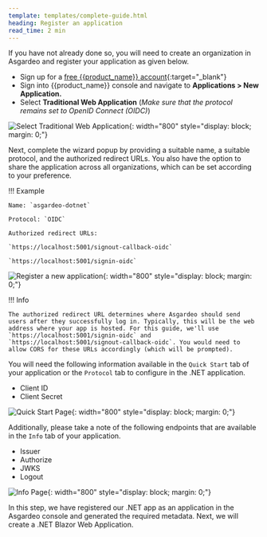 ```yaml
---
template: templates/complete-guide.html
heading: Register an application
read_time: 2 min
---
```


If you have not already done so, you will need to create an organization in Asgardeo and register your application as given below.

* Sign up for a [free {{product_name}} account](https://wso2.com/asgardeo/docs/get-started/create-asgardeo-account/){:target="_blank"}
* Sign into {{product_name}} console and navigate to **Applications > New Application.**
* Select **Traditional Web Application** (*Make sure that the protocol remains set to OpenID Connect (OIDC)*)

![Select Traditional Web Application]({{base_path}}/complete-guides/dotnet/assets/img/image1.png){: width="800" style="display: block; margin: 0;"}

Next, complete the wizard popup by providing a suitable name, a suitable protocol, and the authorized redirect URLs. You also have the option to share the application across all organizations, which can be set according to your preference. 

!!! Example

    Name: `asgardeo-dotnet`

    Protocol: `OIDC`

    Authorized redirect URLs:

    `https://localhost:5001/signout-callback-oidc`
    
    `https://localhost:5001/signin-oidc`

![Register a new application]({{base_path}}/complete-guides/dotnet/assets/img/image2.png){: width="800" style="display: block; margin: 0;"}


!!! Info

    The authorized redirect URL determines where Asgardeo should send users after they successfully log in. Typically, this will be the web address where your app is hosted. For this guide, we'll use `https://localhost:5001/signin-oidc` and `https://localhost:5001/signout-callback-oidc`. You would need to allow CORS for these URLs accordingly (which will be prompted).



You will need the following information available in the `Quick Start` tab of your application or the `Protocol` tab to configure in the .NET application.

- Client ID
- Client Secret

![Quick Start Page]({{base_path}}/complete-guides/dotnet/assets/img/image3.png){: width="800" style="display: block; margin: 0;"}


Additionally, please take a note of the following endpoints that are available in the `Info` tab of your application.

- Issuer
- Authorize
- JWKS
- Logout

![Info Page]({{base_path}}/complete-guides/dotnet/assets/img/image4.png){: width="800" style="display: block; margin: 0;"}


In this step, we have registered our .NET app as an application in the Asgardeo console and generated the required metadata. Next, we will create a .NET Blazor Web Application.
